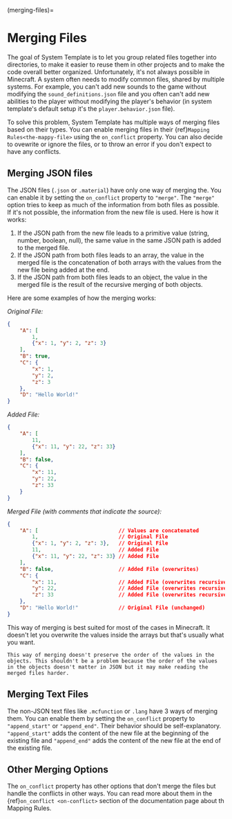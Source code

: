 (merging-files)=
# Merging Files
The goal of System Template is to let you group related files together into directories, to make it easier to reuse them in other projects and to make the code overall better organized. Unfortunately, it's not always possible in Minecraft. A system often needs to modify common files, shared by multiple systems. For example, you can't add new sounds to the game without modifying the `sound_definitions.json` file and you often can't add new abilities to the player without modifying the player's behavior (in system template's default setup it's the `player.behavior.json` file).

To solve this problem, System Template has multiple ways of merging files based on their types. You can enable merging files in their {ref}`Mapping Rules<the-mappy-file>` using the `on_conflict` property. You can also decide to ovewrite or ignore the files, or to throw an error if you don't expect to have any conflicts.

## Merging JSON files
The JSON files (`.json` or `.material`) have only one way of merging the. You can enable it by setting the `on_conflict` property to `"merge"`. The `"merge"` option tries to keep as much of the information from both files as possible. If it's not possible, the information from the new file is used. Here is how it works:

1. If the JSON path from the new file leads to a primitive value (string, number, boolean, null), the same value in the same JSON path is added to the merged file.
2. If the JSON path from both files leads to an array, the value in the merged file is the concatenation of both arrays with the values from the new file being added at the end.
3. If the JSON path from both files leads to an object, the value in the merged file is the result of the recursive merging of both objects.

Here are some examples of how the merging works:

_Original File:_
```json
{
    "A": [
        1,
        {"x": 1, "y": 2, "z": 3}
    ],
    "B": true,
    "C": {
        "x": 1,
        "y": 2,
        "z": 3
    },
    "D": "Hello World!"
}

```

_Added File:_
```json
{
    "A": [
        11,
        {"x": 11, "y": 22, "z": 33}
    ],
    "B": false,
    "C": {
        "x": 11,
        "y": 22,
        "z": 33
    }
}

```

_Merged File (with comments that indicate the source):_
```json
{
    "A": [                          // Values are concatenated
        1,                          // Original File
        {"x": 1, "y": 2, "z": 3},   // Original File
        11,                         // Added File
        {"x": 11, "y": 22, "z": 33} // Added File
    ],
    "B": false,                     // Added File (overwrites)
    "C": {
        "x": 11,                    // Added File (overwrites recursively)
        "y": 22,                    // Added File (overwrites recursively)
        "z": 33                     // Added File (overwrites recursively)
    },
    "D": "Hello World!"             // Original File (unchanged)
}
```

This way of merging is best suited for most of the cases in Minecraft. It doesn't let you overwrite the values inside the arrays but that's usually what you want.

```{warning}
This way of merging doesn't preserve the order of the values in the objects. This shouldn't be a problem because the order of the values in the objects doesn't matter in JSON but it may make reading the merged files harder.
```

## Merging Text Files
The non-JSON text files like `.mcfunction` or `.lang` have 3 ways of merging them. You can enable them by setting the `on_conflict` property to `"append_start"` or `"append_end"`. Their behavior should be self-explanatory. `"append_start"` adds the content of the new file at the beginning of the existing file and `"append_end"` adds the content of the new file at the end of the existing file.

## Other Merging Options
The `on_conflict` property has other options that don't merge the files but handle the conflicts in other ways. You can read more about them in the {ref}`on_conflict <on-conflict>` section of the documentation page about th Mapping Rules.
